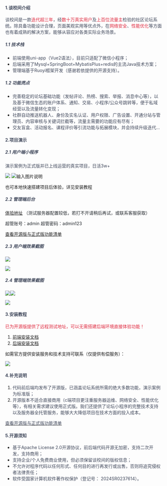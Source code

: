 #### <font style="color:rgb(64, 72, 91);">1.谈校间介绍</font>
<font style="color:rgb(64, 72, 91);">谈校间是一款</font><font style="color:#DF2A3F;">迭代超三年</font><font style="color:rgb(64, 72, 91);">，经</font><font style="color:#DF2A3F;">数十万真实用户</font><font style="color:rgb(64, 72, 91);">及</font><font style="color:#DF2A3F;">上百位流量主</font><font style="color:rgb(64, 72, 91);">检验的社区论坛系统。除具备功能设计合理，页面美观实用等优点外，在</font><font style="color:#DF2A3F;">网络安全</font><font style="color:rgb(64, 72, 91);">、</font><font style="color:#DF2A3F;">性能优化</font><font style="color:rgb(64, 72, 91);">等方面也有着成熟的解决方案，能够从容应对各类实际业务场景。</font>

##### <font style="color:rgb(64, 72, 91);">1.1 技术栈</font>
+ <font style="color:rgb(64, 72, 91);">前端使用uni-app（Vue2语法），目前只适配了微信小程序；</font>
+ <font style="color:rgb(64, 72, 91);">后端采用了Mysql+SpringBoot+MybatisPlus+redis的主流Java技术方案；</font>
+ <font style="color:rgb(64, 72, 91);">管理端基于Ruoyi框架开发（感谢若依提供的开源支持）。</font>

##### <font style="color:rgb(64, 72, 91);">1.2 功能亮点</font>
+ <font style="color:rgb(64, 72, 91);">完善稳定的论坛基础功能（发帖评论、热榜、搜索、举报、消息中心等），以及基于微信生态的账户体系、通知、交易、小程序/公众号跳转等，便于私域经营以及流量转化变现；</font>
+ <font style="color:rgb(64, 72, 91);">社群自动推送机器人、身份及实名认证、用户权限、广告设置、开通分站与管理员、内容审核与关键词拦截等，流量主需要的功能应有尽有；</font>
+ <font style="color:rgb(64, 72, 91);">交友盲盒、活动报名、课程评价等引流功能与拓展模块，并会持续升级迭代...</font>

#### <font style="color:rgb(64, 72, 91);">2.项目演示</font>
##### <font style="color:rgb(64, 72, 91);">2.1 用户端小程序</font>
<font style="color:rgb(64, 72, 91);">演示案例为正式版并已上线运营的真实项目，日活3w+</font>

![](https://cdn.nlark.com/yuque/0/2025/png/25855601/1736089409201-8f1d86c7-10f2-4be2-a0a8-8ed5a04ebf20.png)
![输入图片说明](https://cdn.nlark.com/yuque/0/2025/png/25855601/1736089409201-8f1d86c7-10f2-4be2-a0a8-8ed5a04ebf20.png)

也可本地快速搭建项目后体验，详见安装教程

##### <font style="color:rgb(64, 72, 91);">2.2 管理端后台</font>
[<font style="background-color:rgb(254, 254, 254);">体验地址</font>](http://121.40.93.179/ruoyi-test)<font style="color:rgb(36, 41, 46);background-color:rgb(254, 254, 254);"> （测试服务器配置较低，若打不开请稍后再试，或联系客服获取）</font>

<font style="color:rgb(36, 41, 46);background-color:rgb(254, 254, 254);">超管账号：admin 超管密码：admin123</font>

[查看开源版与正式版功能清单](https://www.yuque.com/kemingxinxi/eeu3o3/wkw99ybqh01a2szg?singleDoc#%20《版本区别》)

##### <font style="color:rgb(64, 72, 91);">2.3 用户端效果截图</font>
![](https://cdn.nlark.com/yuque/0/2025/png/25855601/1736090760890-4fa71aff-f2fe-45d5-bdd4-ad9d27153c63.png)

![](https://cdn.nlark.com/yuque/0/2025/png/25855601/1736091588613-2c0201da-725d-423c-87bf-2f9a2246cb65.png)

##### <font style="color:rgb(64, 72, 91);">2.4 管理端效果截图</font>
![](https://cdn.nlark.com/yuque/0/2025/png/25855601/1736090939863-129e28e5-d3dd-4224-82aa-42913e0a5259.png)![](https://cdn.nlark.com/yuque/0/2025/png/25855601/1736091029189-f25f25d0-0530-49c3-9b27-6078a8750c47.png)

![](https://cdn.nlark.com/yuque/0/2025/png/25855601/1736091248592-fde37565-e380-4f61-8e10-983dcb907dd5.png)

#### <font style="color:rgb(64, 72, 91);">3.安装教程</font>
<font style="color:#DF2A3F;">已为开源版提供了远程测试地址，可以无需搭建后端环境直接体验功能！</font>

1. [前端安装文档](https://www.yuque.com/kemingxinxi/eeu3o3/fggugcx20ma7u327?singleDoc#%20《前端》)
2. [后端安装文档](https://www.yuque.com/kemingxinxi/eeu3o3/zuhdrf83rqpwzypn?singleDoc#%20《后端》)

如需官方提供安装服务和技术支持可联系（仅提供有偿服务）：

![](https://cdn.nlark.com/yuque/0/2025/jpeg/25855601/1736167712484-72db67df-af2c-49d0-94a9-e8517eeea9ef.jpeg)

#### <font style="color:rgb(64, 72, 91);">4.补充说明</font>
1. <font style="color:rgb(64, 72, 91);">代码前后端均发布了开源版，已涵盖论坛系统所需的绝大多数功能，演示案例为标准版；</font>
2. <font style="color:rgb(64, 72, 91);">开源版本不适合直接商用（c端项目更注重服务器运维、网络安全、性能优化等），有相关需求建议使用正式版。我们还提供了论坛小程序的完整技术支持以及服务器全托管服务，能够大大降低项目在技术方面的投入成本。</font>

[<font style="color:rgb(64, 72, 91);">查看开源版与正式版功能清单</font>](https://gitee.com/link?target=https%3A%2F%2Fnet.linfeng.tech%2Fversion%2Fversion.html)

#### <font style="color:rgb(64, 72, 91);">5.开源须知</font>
+ <font style="color:rgb(64, 72, 91);">基于Apache License 2.0开源协议，前后端代码开源无加密，支持二次开发，支持商用；</font>
+ <font style="color:rgb(64, 72, 91);">支持企业/个人免费商业使用，但必须保留谈校间的版权信息；</font>
+ <font style="color:rgb(64, 72, 91);">不允许对程序代码以任何形式、任何目的进行再发行或出售，否则将追究侵权者法律责任；</font>
+ <font style="color:rgb(64, 72, 91);">软件受国家计算机软件著作权保护（登记号： 2024SR0237614）。</font>

